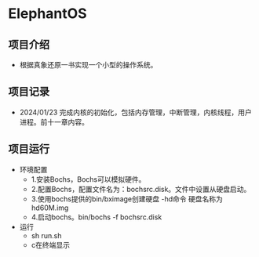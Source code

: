 # ElephantOS
## 项目介绍
+ 根据真象还原一书实现一个小型的操作系统。
## 项目记录
+ 2024/01/23 完成内核的初始化，包括内存管理，中断管理，内核线程，用户进程。前十一章内容。
## 项目运行 
+ 环境配置
    + 1.安装Bochs，Bochs可以模拟硬件。
    + 2.配置Bochs，配置文件名为：bochsrc.disk。文件中设置从硬盘启动。
    + 3.使用bochs提供的bin/bximage创建硬盘 -hd命令 硬盘名称为hd60M.img
    + 4.启动bochs。bin/bochs -f bochsrc.disk
+ 运行
    + sh run.sh
    + c在终端显示
